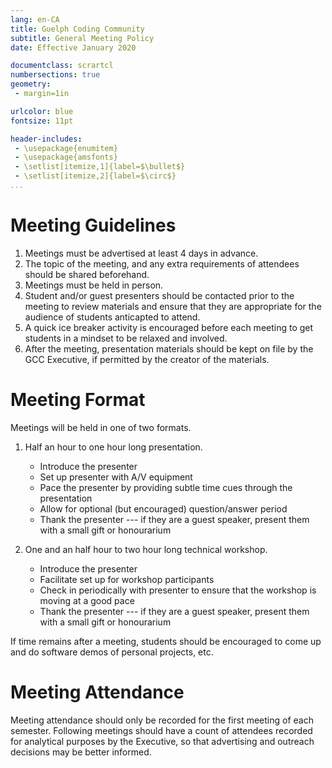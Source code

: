 ```yaml
---
lang: en-CA
title: Guelph Coding Community
subtitle: General Meeting Policy
date: Effective January 2020

documentclass: scrartcl
numbersections: true
geometry:
 - margin=1in

urlcolor: blue
fontsize: 11pt

header-includes:
 - \usepackage{enumitem}
 - \usepackage{amsfonts}
 - \setlist[itemize,1]{label=$\bullet$}
 - \setlist[itemize,2]{label=$\circ$}
...
```


# Meeting Guidelines

1. Meetings must be advertised at least 4 days in advance.
2. The topic of the meeting, and any extra requirements of attendees should be shared beforehand.
3. Meetings must be held in person.
4. Student and/or guest presenters should be contacted prior to the meeting to review materials and ensure that they are appropriate for the audience of students anticapted to attend.
5. A quick ice breaker activity is encouraged before each meeting to get students in a mindset to be relaxed and involved.
6. After the meeting, presentation materials should be kept on file by the GCC Executive, if permitted by the creator of the materials.

# Meeting Format

Meetings will be held in one of two formats.

1. Half an hour to one hour long presentation.

   - Introduce the presenter
   - Set up presenter with A/V equipment
   - Pace the presenter by providing subtle time cues through the
     presentation
   - Allow for optional (but encouraged) question/answer period
   - Thank the presenter --- if they are a guest speaker, present them with a small gift or honourarium

2. One and an half hour to two hour long technical workshop.

   - Introduce the presenter
   - Facilitate set up for workshop participants
   - Check in periodically with presenter to ensure that the workshop is moving at a good pace
   - Thank the presenter --- if they are a guest speaker, present them with a small gift or honourarium

If time remains after a meeting, students should be encouraged to come up and do software demos of personal projects, etc.

# Meeting Attendance

Meeting attendance should only be recorded for the first meeting of each semester.
Following meetings should have a count of attendees recorded for analytical purposes by the Executive, so that advertising and outreach decisions may be better informed.
